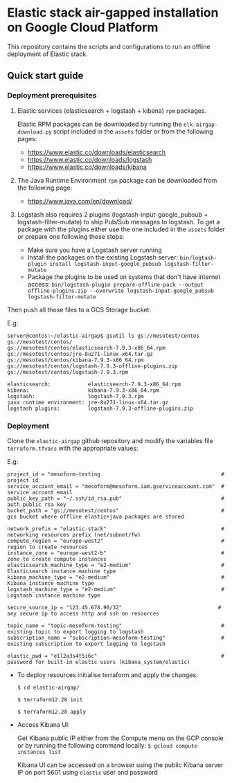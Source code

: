 # Elastic stack air-gapped installation on Google Cloud Platform

This repository contains the scripts and configurations to run an offline deployment of Elastic stack. 

## Quick start guide

### Deployment prerequisites

1) Elastic services (elasticsearch + logstash + kibana) `rpm` packages.

   Elastic RPM packages can be downloaded by running the `elk-airgap-download.py` script included in the `assets` folder or from the following pages:

   - https://www.elastic.co/downloads/elasticsearch
   - https://www.elastic.co/downloads/logstash
   - https://www.elastic.co/downloads/kibana

2) The Java Runtime Environment `rpm` package can be downloaded from the following page: 

   - https://www.java.com/en/download/
 
3) Logstash also requires 2 plugins (logstash-input-google_pubsub + logstash-filter-mutate) to ship Pub/Sub messages to logstash.
To get a package with the plugins either use the one included in the `assets` folder or prepare one following these steps:

   - Make sure you have a Logstash server running 
   - Install the packages on the existing Logstash server: `bin/logtash-plugin install logstash-input-google_pubsub logstash-filter-mutate`
   - Package the plugins to be used on systems that don't have internet access: 
     `bin/logstash-plugin prepare-offline-pack --output offline-plugins.zip --overwrite logstash-input-google_pubsub logstash-filter-mutate`

Then push all those files to a GCS Storage bucket:

   E.g:
   
    server@centos:~/elastic-airgap$ gsutil ls gs://mesotest/centos
    gs://mesotest/centos/
    gs://mesotest/centos/elasticsearch-7.9.3-x86_64.rpm
    gs://mesotest/centos/jre-8u271-linux-x64.tar.gz
    gs://mesotest/centos/kibana-7.9.3-x86_64.rpm
    gs://mesotest/centos/logstash-7.9.3-offline-plugins.zip
    gs://mesotest/centos/logstash-7.9.3.rpm

    elasticsearch:            elasticsearch-7.9.3-x86_64.rpm
    kibana:                   kibana-7.9.3-x86_64.rpm
    logstash:                 logstash-7.9.3.rpm
    java runtime environment: jre-8u271-linux-x64.tar.gz
    logstash plugins:         logstash-7.9.3-offline-plugins.zip

### Deployment

Clone the `elastic-airgap` github repository and modify the variables file `terraform.tfvars` with the appropriate values:

   E.g:
    
    project_id = "mesoform-testing                                       # project id
    service_account_email = "mesoform@mesoform.iam.gserviceaccount.com"  # service account email
    public_key_path = "~/.ssh/id_rsa.pub"                                # auth public rsa key
    bucket_path = "gs://mesotest/centos"                                 # gcs bucket where offline elastic+java packages are stored

    network_prefix = "elastic-stack"                                     # networking resources prefix (net/subnet/fw)
    compute_region = "europe-west2"                                      # region to create resources
    instance_zone = "europe-west2-b"                                     # zone to create compute instances
    elasticsearch_machine_type = "e2-medium"                             # Elasticsearch instance machine type
    kibana_machine_type = "e2-medium"                                    # Kibana instance machine type
    logstash_machine_type = "e2-medium"                                  # Logstash instance machine type

    secure_source_ip = "123.45.678.90/32"                               # any secure ip to access http and ssh on resources

    topic_name = "topic-mesoform-testing"                                # existing topic to export logging to logstash
    subscription_name = "subscription-mesoform-testing"                  # existing subscription to export logging to logstash
    
    elastic_pwd = "e1l2a3s4t5i6c"                                        # password for built-in elastic users (kibana_system/elastic)

- To deploy resources initialise terraform and apply the changes:

   `$ cd elastic-airgap/`
   
   `$ terraform12.28 init`
   
   `$ terraform12.28 apply`

- Access Kibana UI:
    
   Get Kibana public IP either from the Compute menu on the GCP console or by running the following command locally: `$ gcloud compute instances list`
   
   Kibana UI can be accessed on a browser using the public Kibana server IP on port 5601 using `elastic` user and password
